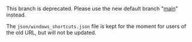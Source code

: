 This branch is deprecated. Please use the new default branch "[main](https://github.com/rux616/karabiner-windows-mode)" instead.

The `json/windows_shortcuts.json` file is kept for the moment for users of the old URL, but will not be updated.
